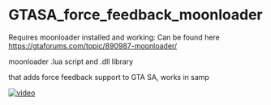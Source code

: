# GTASA_force_feedback_moonloader

Requires moonloader installed and working: 
Can be found here https://gtaforums.com/topic/890987-moonloader/

moonloader .lua script and .dll library

that adds force feedback support to GTA SA, works in samp

[![video](https://img.youtube.com/vi/hR_BqecwCWg/0.jpg)](https://www.youtube.com/watch?v=hR_BqecwCWg)
